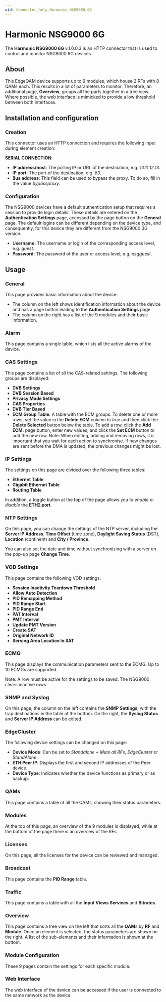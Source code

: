 ```yaml
---
uid: Connector_help_Harmonic_NSG9000_6G
---
```


# Harmonic NSG9000 6G

The **Harmonic NSG9000 6G** v.1.0.0.3 is an HTTP connector that is used to control and monitor NSG9000 6G devices.

## About

This EdgeQAM device supports up to 9 modules, which house 2 RFs with 8 QAMs each. This results in a lot of parameters to monitor. Therefore, an additional page, **Overview**, groups all the parts together in a tree view. Where possible, the web interface is mimicked to provide a low threshold between both interfaces.

## Installation and configuration

### Creation

This connector uses an HTTP connection and requires the following input during element creation:

**SERIAL CONNECTION**:

- **IP address/host**: The polling IP or URL of the destination, e.g. *10.11.12.13.*
- **IP port**: The port of the destination, e.g. *80.*
- **Bus address**: This field can be used to bypass the proxy. To do so, fill in the value *bypassproxy*.

### Configuration

The NSG9000 devices have a default authentication setup that requires a session to provide login details. These details are entered on the **Authentication Settings** page, accessed by the page button on the **General** page. The default logins can be different depending on the device type, and consequently, for this device they are different from the NSG9000 3G version.

- **Username:** The username or login of the corresponding access level, e.g. *guest.*
- **Password:** The password of the user or access level, e.g. *nsgguest.*

## Usage

### General

This page provides basic information about the device.

- The column on the left shows identification information about the device and has a page button leading to the **Authentication Settings** page.
- The column on the right has a list of the 9 modules and their basic information.

### Alarm

This page contains a single table, which lists all the active alarms of the device.

### CAS Settings

This page contains a list of all the CAS-related settings. The following groups are displayed:

- **DVB Settings**
- **DVB Session Based**
- **Privacy Mode Settings**
- **CAS Properties**
- **DVB Tier Based**
- **ECM Group Table:** A table with the ECM groups. To delete one or more rows, set the value in the **Delete ECM** column to *true* and then click the **Delete Selected** button below the table. To add a row, click the **Add ECM.** page button, enter new values, and click the **Set ECM** button to add the new row.
  Note: When editing, adding and removing rows, it is important that you wait for each action to synchronise. If new changes are sent before the DMA is updated, the previous changes might be lost.

### IP Settings

The settings on this page are divided over the following three tables:

- **Ethernet Table**
- **Gigabit Ethernet Table**
- **Routing Table**

In addition, a toggle button at the top of the page allows you to *enable* or *disable* the **ETH2 port**.

### NTP Settings

On this page, you can change the settings of the NTP server, including the **Server IP Address**, **Time Offset** (time zone), **Daylight Saving Status** (DST), **Location** (continent) and **City / Province**.

You can also set the date and time without synchronizing with a server on the pop-up page **Change Time**.

### VOD Settings

This page contains the following VOD settings:

- **Session Inactivity Teardown Threshold**
- **Allow Auto Detection**
- **PID Remapping Method**
- **PID Range Start**
- **PID Range End**
- **PAT Interval**
- **PMT Interval**
- **Update PMT Version**
- **Create SAT**
- **Original Network ID**
- **Serving Area Location In SAT**

### ECMG

This page displays the communication parameters sent to the ECMG. Up to 10 ECMGs are supported.

Note: A row must be active for the settings to be saved. The NSG9000 clears inactive rows.

### SNMP and Syslog

On this page, the column on the left contains the **SNMP Settings**, with the trap destinations in the table at the bottom. On the right, the **Syslog Status** and **Server IP Address** can be edited.

### EdgeCluster

The following device settings can be changed on this page:

- **Device Mode**: Can be set to *Standalone + Mute all RFs*, *EdgeCluster* or *StandAlone*.
- **ETH Peer IP**: Displays the first and second IP addresses of the Peer device.
- **Device Type**: Indicates whether the device functions as primary or as backup.

### QAMs

This page contains a table of all the QAMs, showing their status parameters.

### Modules

At the top of this page, an overview of the 9 modules is displayed, while at the bottom of the page there is an overview of the RFs.

### Licenses

On this page, all the licenses for the device can be reviewed and managed.

### Broadcast

This page contains the **PID Range** table.

### Traffic

This page contains a table with all the **Input Views** **Services** and **Bitrates**.

### Overview

This page contains a tree view on the left that sorts all the **QAM**s by **RF** and **Module**. Once an element is selected, the status parameters are shown on the right. A list of the sub-elements and their information is shown at the bottom.

### Module Configuration

These 9 pages contain the settings for each specific module.

### Web Interface

The web interface of the device can be accessed if the user is connected to the same network as the device.
